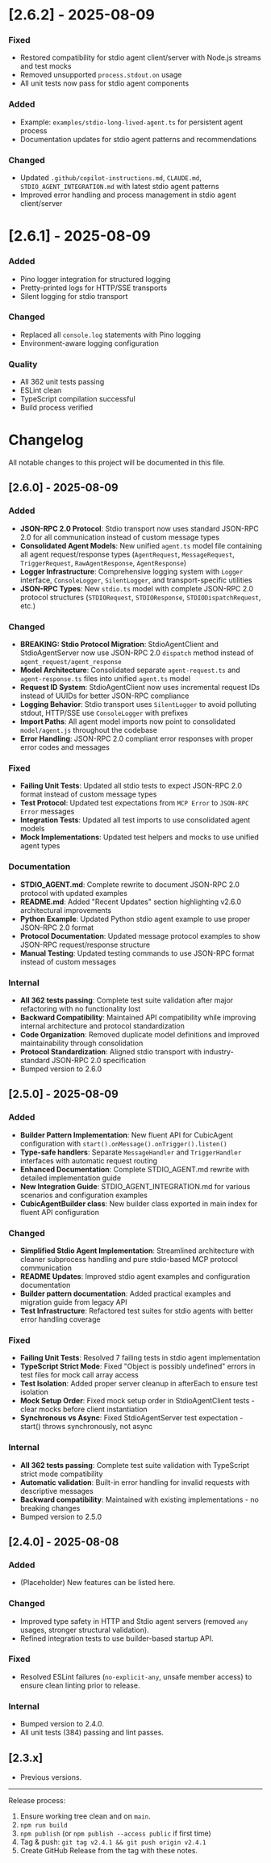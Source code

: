 # [2.6.2] - 2025-08-09
### Fixed
- Restored compatibility for stdio agent client/server with Node.js streams and test mocks
- Removed unsupported `process.stdout.on` usage
- All unit tests now pass for stdio agent components

### Added
- Example: `examples/stdio-long-lived-agent.ts` for persistent agent process
- Documentation updates for stdio agent patterns and recommendations

### Changed
- Updated `.github/copilot-instructions.md`, `CLAUDE.md`, `STDIO_AGENT_INTEGRATION.md` with latest stdio agent patterns
- Improved error handling and process management in stdio agent client/server

# [2.6.1] - 2025-08-09
### Added
- Pino logger integration for structured logging
- Pretty-printed logs for HTTP/SSE transports
- Silent logging for stdio transport

### Changed
- Replaced all `console.log` statements with Pino logging
- Environment-aware logging configuration

### Quality
- All 362 unit tests passing
- ESLint clean
- TypeScript compilation successful
- Build process verified
# Changelog

All notable changes to this project will be documented in this file.

## [2.6.0] - 2025-08-09

### Added

- **JSON-RPC 2.0 Protocol**: Stdio transport now uses standard JSON-RPC 2.0 for all communication instead of custom message types
- **Consolidated Agent Models**: New unified `agent.ts` model file containing all agent request/response types (`AgentRequest`, `MessageRequest`, `TriggerRequest`, `RawAgentResponse`, `AgentResponse`)
- **Logger Infrastructure**: Comprehensive logging system with `Logger` interface, `ConsoleLogger`, `SilentLogger`, and transport-specific utilities
- **JSON-RPC Types**: New `stdio.ts` model with complete JSON-RPC 2.0 protocol structures (`STDIORequest`, `STDIOResponse`, `STDIODispatchRequest`, etc.)

### Changed

- **BREAKING: Stdio Protocol Migration**: StdioAgentClient and StdioAgentServer now use JSON-RPC 2.0 `dispatch` method instead of `agent_request/agent_response`
- **Model Architecture**: Consolidated separate `agent-request.ts` and `agent-response.ts` files into unified `agent.ts` model
- **Request ID System**: StdioAgentClient now uses incremental request IDs instead of UUIDs for better JSON-RPC compliance
- **Logging Behavior**: Stdio transport uses `SilentLogger` to avoid polluting stdout, HTTP/SSE use `ConsoleLogger` with prefixes
- **Import Paths**: All agent model imports now point to consolidated `model/agent.js` throughout the codebase
- **Error Handling**: JSON-RPC 2.0 compliant error responses with proper error codes and messages

### Fixed

- **Failing Unit Tests**: Updated all stdio tests to expect JSON-RPC 2.0 format instead of custom message types
- **Test Protocol**: Updated test expectations from `MCP Error` to `JSON-RPC Error` messages
- **Integration Tests**: Updated all test imports to use consolidated agent models
- **Mock Implementations**: Updated test helpers and mocks to use unified agent types

### Documentation

- **STDIO_AGENT.md**: Complete rewrite to document JSON-RPC 2.0 protocol with updated examples
- **README.md**: Added "Recent Updates" section highlighting v2.6.0 architectural improvements
- **Python Example**: Updated Python stdio agent example to use proper JSON-RPC 2.0 format
- **Protocol Documentation**: Updated message protocol examples to show JSON-RPC request/response structure
- **Manual Testing**: Updated testing commands to use JSON-RPC format instead of custom messages

### Internal

- **All 362 tests passing**: Complete test suite validation after major refactoring with no functionality lost
- **Backward Compatibility**: Maintained API compatibility while improving internal architecture and protocol standardization
- **Code Organization**: Removed duplicate model definitions and improved maintainability through consolidation
- **Protocol Standardization**: Aligned stdio transport with industry-standard JSON-RPC 2.0 specification
- Bumped version to 2.6.0

## [2.5.0] - 2025-08-09

### Added

- **Builder Pattern Implementation**: New fluent API for CubicAgent configuration with `start().onMessage().onTrigger().listen()`
- **Type-safe handlers**: Separate `MessageHandler` and `TriggerHandler` interfaces with automatic request routing
- **Enhanced Documentation**: Complete STDIO_AGENT.md rewrite with detailed implementation guide
- **New Integration Guide**: STDIO_AGENT_INTEGRATION.md for various scenarios and configuration examples
- **CubicAgentBuilder class**: New builder class exported in main index for fluent API configuration

### Changed

- **Simplified Stdio Agent Implementation**: Streamlined architecture with cleaner subprocess handling and pure stdio-based MCP protocol communication
- **README Updates**: Improved stdio agent examples and configuration documentation  
- **Builder pattern documentation**: Added practical examples and migration guide from legacy API
- **Test Infrastructure**: Refactored test suites for stdio agents with better error handling coverage

### Fixed

- **Failing Unit Tests**: Resolved 7 failing tests in stdio agent implementation
- **TypeScript Strict Mode**: Fixed "Object is possibly undefined" errors in test files for mock call array access
- **Test Isolation**: Added proper server cleanup in afterEach to ensure test isolation
- **Mock Setup Order**: Fixed mock setup order in StdioAgentClient tests - clear mocks before client instantiation
- **Synchronous vs Async**: Fixed StdioAgentServer test expectation - start() throws synchronously, not async

### Internal

- **All 362 tests passing**: Complete test suite validation with TypeScript strict mode compatibility
- **Automatic validation**: Built-in error handling for invalid requests with descriptive messages
- **Backward compatibility**: Maintained with existing implementations - no breaking changes
- Bumped version to 2.5.0

## [2.4.0] - 2025-08-08

### Added

- (Placeholder) New features can be listed here.

### Changed

- Improved type safety in HTTP and Stdio agent servers (removed `any` usages, stronger structural validation).
- Refined integration tests to use builder-based startup API.

### Fixed

- Resolved ESLint failures (`no-explicit-any`, unsafe member access) to ensure clean linting prior to release.

### Internal

- Bumped version to 2.4.0.
- All unit tests (384) passing and lint passes.

## [2.3.x]

- Previous versions.

---

Release process:

1. Ensure working tree clean and on `main`.
2. `npm run build`
3. `npm publish` (or `npm publish --access public` if first time)
4. Tag & push: `git tag v2.4.1 && git push origin v2.4.1`
5. Create GitHub Release from the tag with these notes.
